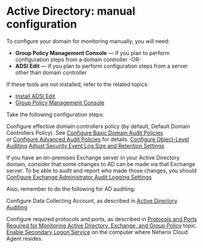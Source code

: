 # Active Directory: manual configuration

To configure your domain for monitoring manually, you will need:

- **Group Policy Management Console** —  if you plan to perform configuration steps from a domain controller
     -OR-
- **ADSI Edit** — if you plan to perform configuration steps from a server other than domain controller

If these tools are not installed, refer to the related topics:

- [Install ADSI Edit](/Configuration/AD/ADSI.md) 
- [Group Policy Management Console](/Configuration/AD/GroupPolicyManagementConsole.md) 

Take the following configuration steps:

 Configure effective domain controllers policy (by default, Default Domain Controllers Policy). See [Configure Basic Domain Audit Policies](/Configuration/AD/DomainAuditPolicies.md)  
		or [Configure Advanced Audit Policies](/Configuration/AD/AdvancedPolicy.md)  for details. [Configure Object-Level Auditing](/Configuration/AD/ObjectLevel.md)  [Adjust Security Event Log Size and Retention Settings](/Configuration/AD/SecurityLogSize.md) 

If you have an on-premises Exchange server in your Active Directory domain, consider that some changes to AD can be made via that Exchange server. To be able to audit and report who made those changes, you should [Configure Exchange Administrator Audit Logging Settings](../../Admin/DataCollection/ActiveDirectory/AuditLogging.md) 

Also, remember to do the following for AD auditing:

Configure Data Collecting Account, as described in [Active Directory Auditing](../../Admin/DataCollection/ActiveDirectory/ActiveDirectoryAuditing.md) 

Configure required protocols and ports, as described in [Protocols and Ports Required for Monitoring Active Directory, Exchange, and Group Policy](/Configuration/AD/ProtocolsAndPorts.md)  topic. [Enable Secondary Logon Service](/Configuration/AD/SecondaryLogonService.md)  on the computer where Netwrix Cloud Agent resides.